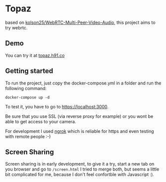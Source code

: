 # Topaz

based on [kolson25/WebRTC-Multi-Peer-Video-Audio](https://github.com/kolson25/WebRTC-Multi-Peer-Video-Audio), this project aims to try webrtc.
## Demo

You can try it at [topaz.h91.co](https://topaz.h91.co)

## Getting started

To run the project, just copy the docker-compose.yml in a folder and run the following command:

```
docker-compose up -d
```

To test it, you have to go to [https://localhost:3000](https://localhost:3000). 

Be sure that you use SSL (via reverse proxy for example) or you wont be able to get access to your camera.

For development I used [ngrok](https://ngrok.com/) which is reliable for https and even testing with remote people :-)

## Screen Sharing

Screen sharing is in early development, to give it a try, start a new tab on you browser and go to `/screen.html` I tried to merge both, but seems a little bit complicated for me, because I don't feel confortble with Javascript :).

